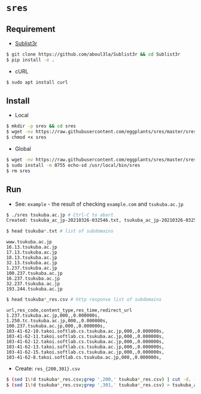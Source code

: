 # `sres`

## Requirement

- [Sublist3r](https://github.com/aboul3la/Sublist3r)

```bash
$ git clone https://github.com/aboul3la/Sublist3r && cd Sublist3r
$ pip install -e .
```

- cURL

```bash
$ sudo apt install curl
```

## Install

- Local

```bash
$ mkdir -p sres && cd sres
$ wget -nv https://raw.githubusercontent.com/eggplants/sres/master/sres
$ chmod +x sres
```

- Global

```bash
$ wget -nv https://raw.githubusercontent.com/eggplants/sres/master/sres
$ sudo install -m 0755 echo-sd /usr/local/bin/sres
$ rm sres
```

## Run

- See: `example` - the result of checking `example.com` and `tsukuba.ac.jp`

```bash
$ ./sres tsukuba.ac.jp # Ctrl-C to abort
Created: tsukuba_ac_jp-20210326-032546.txt, tsukuba_ac_jp-20210326-032546_res.csv
```
```bash
$ head tsukuba*.txt # list of subdomains
```

```text
www.tsukuba.ac.jp
16.13.tsukuba.ac.jp
17.13.tsukuba.ac.jp
18.13.tsukuba.ac.jp
32.13.tsukuba.ac.jp
1.237.tsukuba.ac.jp
100.237.tsukuba.ac.jp
16.237.tsukuba.ac.jp
32.237.tsukuba.ac.jp
193.244.tsukuba.ac.jp
```

```bash
$ head tsukuba*_res.csv # http response list of subdomains
```

```csv
url,res_code,content_type,res_time,redirect_url
1.237.tsukuba.ac.jp,000,,0.000000s,
1.250.tc.tsukuba.ac.jp,000,,0.000000s,
100.237.tsukuba.ac.jp,000,,0.000000s,
103-41-62-10.takoi.softlab.cs.tsukuba.ac.jp,000,,0.000000s,
103-41-62-11.takoi.softlab.cs.tsukuba.ac.jp,000,,0.000000s,
103-41-62-12.takoi.softlab.cs.tsukuba.ac.jp,000,,0.000000s,
103-41-62-13.takoi.softlab.cs.tsukuba.ac.jp,000,,0.000000s,
103-41-62-15.takoi.softlab.cs.tsukuba.ac.jp,000,,0.000000s,
103-41-62-8.takoi.softlab.cs.tsukuba.ac.jp,000,,0.000000s,
```

- Create: `res_{200,301}.csv`

```bash
$ (sed 1\!d tsukuba*_res.csv;grep ',200,' tsukuba*_res.csv) | cut -d, -f5 --complement > tsukuba_ac_jp_res_200.csv
$ (sed 1\!d tsukuba*_res.csv;grep ',301,' tsukuba*_res.csv) > tsukuba_ac_jp_res_301.csv
```
